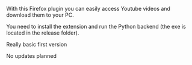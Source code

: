 With this Firefox plugin you can easily access Youtube videos and download them to your PC.

You need to install the extension and run the Python backend (the exe is located in the release folder).


Really basic first version

No updates planned
